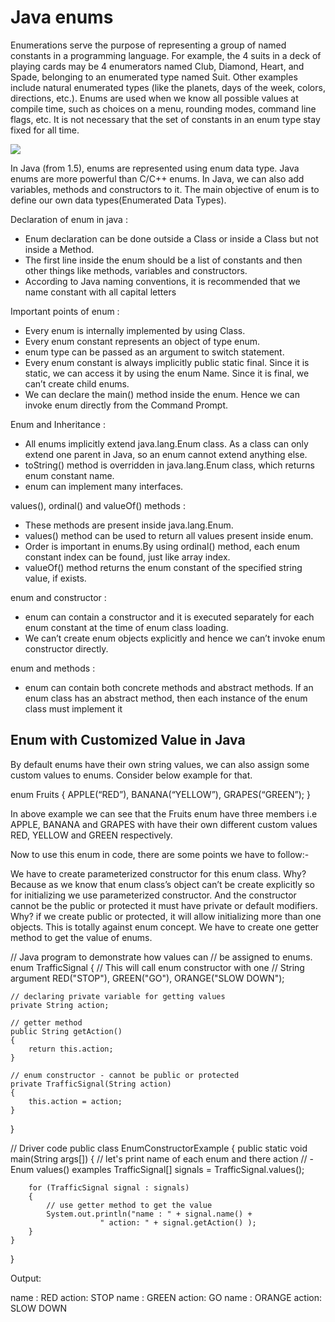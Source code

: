 # Java enums

Enumerations serve the purpose of representing a group of named constants in a programming language. For example, the 4 suits in a deck of playing cards may be 4 enumerators named Club, Diamond, Heart, and Spade, belonging to an enumerated type named Suit. Other examples include natural enumerated types (like the planets, days of the week, colors, directions, etc.). 
Enums are used when we know all possible values at compile time, such as choices on a menu, rounding modes, command line flags, etc. It is not necessary that the set of constants in an enum type stay fixed for all time.

![](https://i.stack.imgur.com/WpViM.png)

In Java (from 1.5), enums are represented using enum data type. Java enums are more powerful than C/C++ enums. In Java, we can also add variables, methods and constructors to it. The main objective of enum is to define our own data types(Enumerated Data Types).

Declaration of enum in java :  

- Enum declaration can be done outside a Class or inside a Class but not inside a Method. 
- The first line inside the enum should be a list of constants and then other things like methods, variables and constructors.
- According to Java naming conventions, it is recommended that we name constant with all capital letters

Important points of enum :  

- Every enum is internally implemented by using Class. 
- Every enum constant represents an object of type enum.
- enum type can be passed as an argument to switch statement. 
- Every enum constant is always implicitly public static final. Since it is static, we can access it by using the enum Name. Since it is final, we can’t create child enums.
- We can declare the main() method inside the enum. Hence we can invoke enum directly from the Command Prompt. 

Enum and Inheritance :  

- All enums implicitly extend java.lang.Enum class. As a class can only extend one parent in Java, so an enum cannot extend anything else.
- toString() method is overridden in java.lang.Enum class, which returns enum constant name.
- enum can implement many interfaces.

values(), ordinal() and valueOf() methods :  

- These methods are present inside java.lang.Enum.
- values() method can be used to return all values present inside enum.
- Order is important in enums.By using ordinal() method, each enum constant index can be found, just like array index.
- valueOf() method returns the enum constant of the specified string value, if exists.

enum and constructor :  

- enum can contain a constructor and it is executed separately for each enum constant at the time of enum class loading.
- We can’t create enum objects explicitly and hence we can’t invoke enum constructor directly.

 enum and methods :  

- enum can contain both concrete methods and abstract methods. If an enum class has an abstract method, then each instance of the enum class must implement it 

## Enum with Customized Value in Java

By default enums have their own string values, we can also assign some custom values to enums. Consider below example for that.

enum  Fruits
{
    APPLE(“RED”), BANANA(“YELLOW”), GRAPES(“GREEN”);
}

In above example we can see that the Fruits enum have three members i.e APPLE, BANANA and GRAPES with have their own different custom values RED, YELLOW and GREEN respectively.

Now to use this enum in code, there are some points we have to follow:-

We have to create parameterized constructor for this enum class. Why? Because as we know that enum class’s object can’t be create explicitly so for initializing we use parameterized constructor. And the constructor cannot be the public or protected it must have private or default modifiers. Why? if we create public or protected, it will allow initializing more than one objects. This is totally against enum concept.
We have to create one getter method to get the value of enums.

// Java program to demonstrate how values can
// be assigned to enums.
enum TrafficSignal
{
	// This will call enum constructor with one
	// String argument
	RED("STOP"), GREEN("GO"), ORANGE("SLOW DOWN");

	// declaring private variable for getting values
	private String action;

	// getter method
	public String getAction()
	{
		return this.action;
	}

	// enum constructor - cannot be public or protected
	private TrafficSignal(String action)
	{
		this.action = action;
	}
}

// Driver code
public class EnumConstructorExample
{
	public static void main(String args[])
	{
		// let's print name of each enum and there action
		// - Enum values() examples
		TrafficSignal[] signals = TrafficSignal.values();

		for (TrafficSignal signal : signals)
		{
			// use getter method to get the value
			System.out.println("name : " + signal.name() +
						" action: " + signal.getAction() );
		}
	}
}

Output:

name : RED action: STOP
name : GREEN action: GO 
name : ORANGE action: SLOW DOWN 


